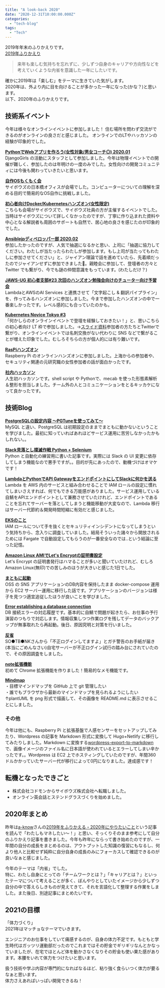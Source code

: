 ```yaml
---
title: "A look-back 2020"
date: "2020-12-31T10:00:00.000Z"
categories: 
  - "tech-blog"
tags: 
  - "Tech"
---
```


2019年年末のふりかえりです。  
[2019年ふりかえり](https://suwa3.netlify.app/posts/2019-12-31-2019%E5%B9%B4%E3%81%B5%E3%82%8A%E3%81%8B%E3%81%88%E3%82%8A/)

> 来年も楽しむ気持ちを忘れずに、少しずつ自身のキャリアや方向性などを
> 考えていくような内省を意識した一年にしたいです。

確かに2019年は「楽しむ」をテーマに生きていた気がします。  
2020年は、外より内に目を向けることが多かった一年になった(かな？)と思います。  
以下、2020年のふりかえりです。

## 技術系イベント
今年は様々なオンラインイベントに参加しました！
住む場所を問わず交流ができるのがオンラインの良さだと感じました。
オンラインでのLTやハッカソンの経験が印象的でした。

**[PythonでWebアプリを作ろう(女性対象/男女コーチ◎) 2020.01](https://djangogirls-org.connpass.com/event/160379/)**  
    DjangoGirls の活動にスタッフとして参加しました。今年は物理イベントでの開催が難しく、参加したのは年明けの一度のみでした。女性向けの開発コミュニティには今後も関わっていきたいと思います。  
    
**[自作OSもくもく会](https://suwa3.netlify.app/posts/2020-01-12-%E8%87%AA%E4%BD%9Cos%E3%82%82%E3%81%8F%E3%82%82%E3%81%8F%E4%BC%9A/)**  
    サイボウズの日本橋オフィスが会場でした。コンピューターについての理解を深める目的で簡易的なOS自作に挑戦しました。  
    
**[初心者向けDocker/Kubernetesハンズオン(女性限定)](https://tatsunoko.connpass.com/event/159292/)**  
    こちらも会場がサイボウズで、サイボウズ社員の方が主催するイベントでした。当時はサイボウズについて詳しくなかったのですが、丁寧に作り込まれた資料や中心となる解説者も周囲のサポートも自然で、居心地の良さを感じたのが印象的でした。  
    
**[Ansiblejpディベロッパー部 2020.02](https://ansible-users.connpass.com/event/162758/)**  
    参加したかったのですが、人気で抽選になるかと思い、上司に「抽選に協力してください。わたしが当たったらわたしが参加します。もし上司が当たってもわたしに参加させてください」と、ジャイアン理論で話を進めていたら、先着順だったのでジャイアンせずに参加できました🙌。親睦会に参加して、登壇者の方々と Twitter でも繋がり、今でも謎の仲間意識をもっています。(わたしだけ？)  
    
**[JAWS-UG 初心者支部#23 次回のハンズオン勉強会向けのチューター向け予習会](https://jawsug-bgnr.connpass.com/event/163557/)**  
    LambdaとAWSのAI Services と連携させて「文字起こし & 翻訳パイプライン」を、作ってみるハンズオンに参加しました。今まで参加したハンズオンの中で一番楽しかったです。レベル感的にも合っていたのかも。  
    
**[Kubernetes Novice Tokyo #3](https://k8s-novice-jp.connpass.com/event/181410/)**  
    「何かしらのオンラインイベントで登壇を経験しておきたい！」と、思いこちらの初心者向け LT 枠で参加しました。→[スライド資料](https://speakerdeck.com/ishizuka427/eks-on-fargate)参加者の方たちとTwitterで繋がり、オンラインイベントでは名刺交換がない代わりに SNS などで繋がることが増えた印象でした。むしろそちらの方が個人的には有り難いです。  
    
**[RasPiハンズオン](https://suwa3.netlify.app/posts/2020-07-22-raspi%E3%83%8F%E3%83%B3%E3%82%BA%E3%82%AA%E3%83%B3/)**  
    Raspberry Pi のオンラインハンズオンに参加しました。上海からの参加者や、セキュリティ関連の元研究職の女性参加者の話が面白かったです。  
    
**[社内ハッカソン](https://suwa3.netlify.app/posts/2020-10-26-%E3%83%8F%E3%83%83%E3%82%AB%E3%82%BD%E3%83%B3%E3%81%AA%E3%81%A9/)**  
    人生初ハッカソンです。shell script や Pythonで、mecab を使った形態素解析＆整形を担当しました。チーム外の人とコミュニケーションをとるキッカケになって良かったです。  
    
## 技術Blog
**[PostgreSQLの設定内容 〜PGTuneを使ってみて〜](https://qiita.com/suwa3/items/ccec9a757408a6fab695)**  
    MySQL と違い、PostgreSQL は初期設定のままでまともに動かないということを学びました。最初に知っていればあれほどサービス運用に苦労しなかったかもしれない。。  
    
**[Slack見落とし撲滅作戦 Python + Selenium](https://suwa3.netlify.app/posts/2020-01-19-slack%E8%A6%8B%E8%90%BD%E3%81%A8%E3%81%97%E6%92%B2%E6%BB%85%E4%BD%9C%E6%88%A6-python-selenium/)**  
    Python と自動化の練習用に書いた記事です。実際には Slack の UI 変更に依存してしまう機能なので悪手ですが。。目的が先にあったので、動機づけはオマケです！  
    
**[LambdaとPythonでAPI GatewayをエンドポイントにしてSlackに何かを送る](https://qiita.com/suwa3/items/2d1f05c77b5641f98619)**  
    Lambda を AWS 内のサービスと組み合わせることで IAM ロールの設定に慣れてしまいさえすれば、何でもできる万能感がありました。サービス運用している自鯖をAPIエンドポイントとして兼務させていたけれど、エンドポイントであることを忘れてサーバーを落としてしまうと機能移動が大変なので、Lambda 移行はサーバー代節約＆開発時間短縮に有効だと感じました。  
    
**[EKSのこと](https://suwa3.netlify.app/posts/2020-02-19-eks%E3%81%AE%E3%81%93%E3%81%A8/)**  
    IAM ロールについて手を抜くとセキュリティインシデントになってしまうという気持ちから、念入りに調査していました。結局そういった諸々から開放されるためには Fargate で自動設定してもらうのが一番安全なのでは..という結論に至った記憶。  
    
**[Amazon Linux AMIでLet's Encryptの証明書設定](https://suwa3.netlify.app/posts/2020-03-01-amazon-linux-ami%E3%81%A7lets-encrypt%E3%81%AE%E8%A8%BC%E6%98%8E%E6%9B%B8%E8%A8%AD%E5%AE%9A/)**  
    Let's Encrypt の証明書発行はハマることが多いと聞いていたけれど、むしろ Amazon Linux(無印)での苦しみのほうが大きいと感じた1日でした。  
    
**[まともに起動](https://suwa3.netlify.app/posts/2020-03-14-%E3%81%BE%E3%81%A8%E3%82%82%E3%81%AB%E8%B5%B7%E5%8B%95/)**  
    OSS の SNS アプリケーションのDB内容を保持したまま docker-compose 運用から EC2 サーバー運用に移行した話です。アプリケーションのバージョンは様子を見つつ適宜追従したほうが良いことを学びました。  
    
**[Error establishing a database connection](https://suwa3.netlify.app/posts/2020-05-14-error-establishing-a-database-connection/)**  
    DB 接続エラーの対応履歴です。基本的に自鯖で問題が起きたら、お仕事の予行演習のつもりで対応します。情報収集しつつ作業ログを残してデータのバックアップが無事取れたら再起動。後日、原因究明と対策を行いました。  
    
**[反省](https://suwa3.netlify.app/posts/2020-05-16-%E5%8F%8D%E7%9C%81/)**  
    SO●TB●NKさんから「不正ログインしてますよ」とガチ警告のお手紙が届き(本当にごめんなさい)自宅サーバーが不正ログイン試行の踏み台にされていたので、その原因調査をしました。  
    
**[note拡張機能](https://suwa3.netlify.app/posts/2020-07-19-note%E6%8B%A1%E5%BC%B5%E6%A9%9F%E8%83%BD/)**  
    初めて Chrome 拡張機能を作りました！簡易的なメモ機能です。  
    
**[Mindmap](https://suwa3.netlify.app/posts/2020-11-28-mindmap/)**  
    ・目標マインドマップを GitHub 上で git 管理したい  
    ・誰でもブラウザから最新のマインドマップを見られるようにしたい  
    ↑plantUML を png 形式で描画して、その画像を README.md に表示させることにしました。  
   
### その他
今年は他にも、Raspberry Pi と拡張基盤で人感センサーをセットアップしてみたり、Wordpress の記事を Markdown 形式に変換して Hugo+Netlify に移行してみたりしました。Markdown に変換する[wordpress-export-to-markdown](https://github.com/lonekorean/wordpress-export-to-markdown)で、画像イメージのファイル名に日本語が使われているとエラーしてしまい辛かったです。。Wordpress は EC2 上でホスティングしていたのですが、年間360ドルかかっていたサーバー代が移行によって0円になりました。達成感です！

## 転機となったできごと
- 株式会社コドモンからサイボウズ株式会社へ転職しました。  
- オンライン英会話とステンドグラスづくりを始めました。  

## 2020年まとめ
昨年は[a-know](https://twitter.com/a_know)さんの[2019年をふりかえる・2020年にやりたいこと](https://blog.a-know.me/entry/2019/12/30/151206)という記事を読んで「わたしもマネしたい〜！」と思い、そっくりそのまま参考にして自分のふりかえり記事を書きました。今年も昨年にならって書き始めたのですが、一年間の自分の成長をまとめるのは、アウトプットした知識の復習にもなるし、何より他人と比較せず純粋に自分自身の成長のみにフォーカスして確認できるのが良いなぁと感じました。  

今年のテーマは「内省」でした。  
特に、わたし自身にとっての「チームワークとは？」「キャリアとは？」といったテーマについて考えることが多く、ぼんやりとしていたイメージから少しずつ自分の中で答えらしきものが見えてきて、それを言語化して整理する作業をしました。また後日、別途記事にまとめたいです。  

## 2021の目標
「体力づくり」  
2021年はマッチョなテーマでいきます。  

エンジニアのお仕事をしていて痛感するのが、自身の体力不足です。もともと学生時代はガッツリ運動部だったのでこれまではその貯金でギリギリなんとかなっていましたが、在宅でほとんど体を動かさなくなりその貯金も使い果た感があります。本腰をいれて体力をつけたいと思います。  

扱う技術や学ぶ内容が専門的になればなるほど、粘り強く食らいつく体力が要るなぁと思います。  
体力さえあればいっぱい開発できるね！  

